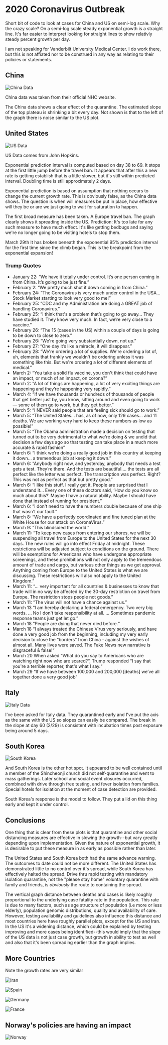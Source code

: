 # 2020 Coronavirus Outbreak

Short bit of code to look at cases for China and US on semi-log scale. Why the crazy scale? On a semi-log scale steady exponential growth is a straight line. It's far easier to interpret looking for straight lines to show relativly steady percent growth per day. 

I am not speaking for Vanderbilt University Medical Center. I do work there, but this is not affiated nor to be construed in any way as relating to their policies or statements. 

## China

![China Data](./China.png)

China data was taken from their official NHC website.

The China data shows a clear effect of the quarantine. The estimated slope of the top plateau is shrinking a bit every day. Not shown is that to the left of the graph there is noise similar to the US plot.

## United States

![US Data](./us.png)

US Data comes from John Hopkins.

Exponential prediction interval is computed based on day 38 to 69. It stops at the first little jump before the travel ban. It appears that after this a new rate is getting establish that is a little slower, but it's still within predicted interval. Doubling time is still approximately 2 days.

Exponential prediction is based on assumption that nothing occurs to change the current growth rate. This is obviously false, as the China data shows. The question is when will measures be put in place, how effective will they be or are we just going to wait for saturation to happen.

The first broad measure has been taken. A Europe travel ban. The graph clearly shows it spreading inside the US. Prediction: It's too late for any such measure to have much effect. It's like getting bedbugs and saying we're no longer going to be visiting hotels to stop them.

March 29th It has broken beneath the exponential 95% prediction interval for the first time since the climb began. This is the breakpoint from the exponential expansion!


### Trump Quotes

* January 22: “We have it totally under control. It’s one person coming in from China. It’s going to be just fine.”
* February 2: “We pretty much shut it down coming in from China.”
* February 24: “The Coronavirus is very much under control in the USA… Stock Market starting to look very good to me!”
* February 25: “CDC and my Administration are doing a GREAT job of handling Coronavirus.”
* February 25: “I think that's a problem that’s going to go away… They have studied it. They know very much. In fact, we’re very close to a vaccine.”
* February 26: “The 15 (cases in the US) within a couple of days is going to be down to close to zero.”
* February 26: “We're going very substantially down, not up.”
* February 27: “One day it’s like a miracle, it will disappear.”
* February 28: “We're ordering a lot of supplies. We're ordering a lot of, uh, elements that frankly we wouldn't be ordering unless it was something like this. But we're ordering a lot of different elements of medical.”
* March 2: “You take a solid flu vaccine, you don't think that could have an impact, or much of an impact, on corona?”
* March 2: “A lot of things are happening, a lot of very exciting things are happening and they’re happening very rapidly.” 
* March 4: “If we have thousands or hundreds of thousands of people that get better just by, you know, sitting around and even going to work — some of them go to work, but they get better.”
* March 5: “I NEVER said people that are feeling sick should go to work.”
* March 5: “The United States… has, as of now, only 129 cases… and 11 deaths. We are working very hard to keep these numbers as low as possible!”
* March 5: “The Obama administration made a decision on testing that turned out to be very detrimental to what we're doing & we undid that decision a few days ago so that testing can take place in a much more accurate & rapid fashion”
* March 6: “I think we’re doing a really good job in this country at keeping it down… a tremendous job at keeping it down.” 
* March 6: “Anybody right now, and yesterday, anybody that needs a test gets a test. They’re there. And the tests are beautiful…. the tests are all perfect like the letter was perfect. The transcription was perfect. Right? This was not as perfect as that but pretty good.”
* March 6: “I like this stuff. I really get it. People are surprised that I understand it… Every one of these doctors said, ‘How do you know so much about this?’ Maybe I have a natural ability. Maybe I should have done that instead of running for president.”
* March 6: “I don't need to have the numbers double because of one ship that wasn't our fault.”
* March 8: “We have a perfectly coordinated and fine tuned plan at the White House for our attack on CoronaVirus.”
* March 9: “This blindsided the world.”
* March 11: “To keep new cases from entering our shores, we will be suspending all travel from Europe to the United States for the next 30 days. The new rules will go into effect Friday at midnight. These restrictions will be adjusted subject to conditions on the ground. There will be exemptions for Americans who have undergone appropriate screenings, and these prohibitions will not only apply to the tremendous amount of trade and cargo, but various other things as we get approval.  Anything coming from Europe to the United States is what we are discussing. These restrictions will also not apply to the United Kingdom.”
* March 11: “... very important for all countries & businesses to know that trade will in no way be affected by the 30-day restriction on travel from Europe. The restriction stops people not goods.”
* March 11: ”The virus will not have a chance against us.”
* March 13 “I am hereby declaring a federal emergency. Two very big words. ... No I don't take responsibility at all. ... Sometimes pandemic response teams just get let go.”
* March 18 “People are dying that never died before.“
* March 18 “I always treated the Chinese Virus very seriously, and have done a very good job from the beginning, including my very early decision to close the “borders” from China - against the wishes of almost all. Many lives were saved. The Fake News new narrative is disgraceful & false!“
* March 20 When asked “What do you say to Americans who are watching right now who are scared?“, Trump responded “I say that you're a terrible reporter, that's what I say.“
* March 29 “If we have between 100,000 and 200,000 [deaths] we’ve all together done a very good job”

## Italy

![Italy Data](./italy.png)

I've been asked for Italy data. They quarantined early and I've put the axis as the same with the US so slopes can easily be compared. The break in the slope at day 60 (2/29) is consistent with incubation times post exposure being around 5 days.

## South Korea

![South Korea](./sk.png)

And South Korea is the other hot spot. It appeared to be well contained until a member of the Shincheonji church did not self-quarantine and went to mass gatherings. Later school and social event closures occurred, combined with drive through free testing, and fever isolation from families. Special hotels for isolation at the moment of case detection are provided.

South Korea's response is the model to follow. They put a lid on this thing early and kept it under control. 

## Conclusions

One thing that is clear from these plots is that quarantine and other social distancing measures are effective in slowing the growth--but vary greatly depending upon implementation. Given the nature of exponential growth, it is desirable to put these measure in as early as possible rather than later. 

The United States and South Korea both had the same advance warning. The outcomes to date could not be more different. The United States has demonstrated little to no control over it's spread, while South Korea has effectively halted the spread. Drive thru rapid testing with mandatory isolation quarantine, not the "please stay home" voluntary quarantine with family and friends, is *obviously* the route to containing the spread.

The vertical graph distance between deaths and cases is likely roughly proportional to the underlying case fatality rate in the population. This rate is due to many factors, such as age structure of population (i.e more or less elderly), population genomic distributions, quality and availability of care. However, testing availability and guidelines also influence this distance and most countries here have roughly parallel plots, except for the US and Iran. In the US it's a widening distance, which could be explained by testing improving and more cases being identified--this would imply that the slope of the US data is not just case growth, but growth in ability to test as well and also that it's been spreading earlier than the graph implies. 

## More Countries

Note the growth rates are very similar

![Iran](./iran.png)

![Spain](./spain.png)

![Germany](./germany.png)

![France](./france.png)


## Norway's policies are having an impact

![Norway](./norway.png)



